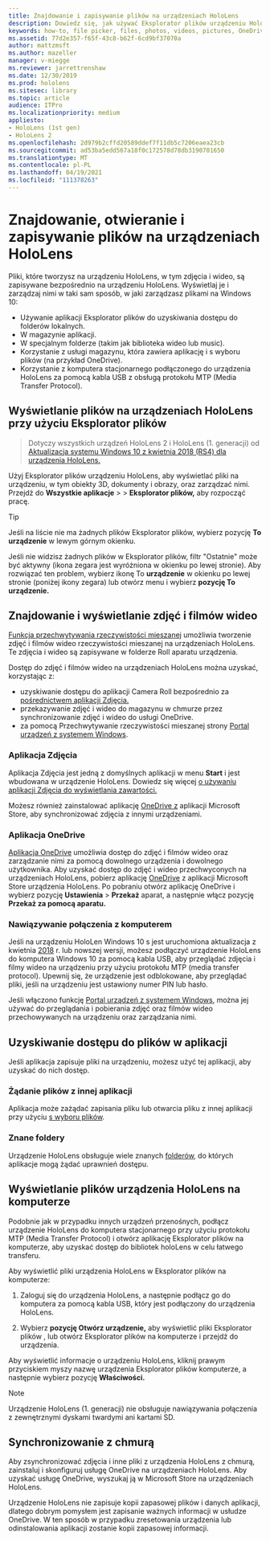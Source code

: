 ```yaml
---
title: Znajdowanie i zapisywanie plików na urządzeniach HoloLens
description: Dowiedz się, jak używać Eksplorator plików urządzeniu HoloLens do otwierania i wyświetlania plików na urządzeniu rzeczywistości mieszanej oraz zarządzania nimi.
keywords: how-to, file picker, files, photos, videos, pictures, OneDrive, storage, file explorer, hololens
ms.assetid: 77d2e357-f65f-43c8-b62f-6cd9bf37070a
author: mattzmsft
ms.author: mazeller
manager: v-miegge
ms.reviewer: jarrettrenshaw
ms.date: 12/30/2019
ms.prod: hololens
ms.sitesec: library
ms.topic: article
audience: ITPro
ms.localizationpriority: medium
appliesto:
- HoloLens (1st gen)
- HoloLens 2
ms.openlocfilehash: 2d979b2cffd20589ddef7f11db5c7206eaea23cb
ms.sourcegitcommit: ad53ba5edd567a18f0c172578d78db3190701650
ms.translationtype: MT
ms.contentlocale: pl-PL
ms.lasthandoff: 04/19/2021
ms.locfileid: "111378263"
---
```

# <a name="find-open-and-save-files-on-hololens"></a>Znajdowanie, otwieranie i zapisywanie plików na urządzeniach HoloLens

Pliki, które tworzysz na urządzeniu HoloLens, w tym zdjęcia i wideo, są zapisywane bezpośrednio na urządzeniu HoloLens. Wyświetlaj je i zarządzaj nimi w taki sam sposób, w jaki zarządzasz plikami na Windows 10:

- Używanie aplikacji Eksplorator plików do uzyskiwania dostępu do folderów lokalnych.
- W magazynie aplikacji.
- W specjalnym folderze (takim jak biblioteka wideo lub music).
- Korzystanie z usługi magazynu, która zawiera aplikację i s wyboru plików (na przykład OneDrive).
- Korzystanie z komputera stacjonarnego podłączonego do urządzenia HoloLens za pomocą kabla USB z obsługą protokołu MTP (Media Transfer Protocol).

## <a name="view-files-on-hololens-using-file-explorer"></a>Wyświetlanie plików na urządzeniach HoloLens przy użyciu Eksplorator plików

> Dotyczy wszystkich urządzeń HoloLens 2 i HoloLens (1. generacji) od [Aktualizacja systemu Windows 10 z kwietnia 2018 (RS4) dla urządzenia HoloLens.](https://docs.microsoft.com/windows/mixed-reality/release-notes-april-2018)

Użyj Eksplorator plików urządzeniu HoloLens, aby wyświetlać pliki na urządzeniu, w tym obiekty 3D, dokumenty i obrazy, oraz zarządzać nimi. Przejdź do **Wszystkie aplikacje**   >     >  **Eksplorator plików,** aby rozpocząć pracę.

> [!TIP]
> Jeśli na liście nie ma żadnych plików Eksplorator plików, wybierz pozycję **To urządzenie** w lewym górnym okienku.

Jeśli nie widzisz żadnych plików w Eksplorator plików, filtr "Ostatnie" może być aktywny (ikona zegara jest wyróżniona w okienku po lewej stronie). Aby rozwiązać ten problem, wybierz ikonę To **urządzenie** w okienku po lewej stronie (poniżej ikony zegara) lub otwórz menu i wybierz **pozycję To urządzenie.**

## <a name="find-and-view-your-photos-and-videos"></a>Znajdowanie i wyświetlanie zdjęć i filmów wideo

[Funkcja przechwytywania rzeczywistości mieszanej](holographic-photos-and-videos.md) umożliwia tworzenie zdjęć i filmów wideo rzeczywistości mieszanej na urządzeniach HoloLens.  Te zdjęcia i wideo są zapisywane w folderze Roll aparatu urządzenia.

Dostęp do zdjęć i filmów wideo na urządzeniach HoloLens można uzyskać, korzystając z:

- uzyskiwanie dostępu do aplikacji Camera Roll bezpośrednio za [pośrednictwem aplikacji Zdjęcia.](holographic-photos-and-videos.md)
- przekazywanie zdjęć i wideo do magazynu w chmurze przez synchronizowanie zdjęć i wideo do usługi OneDrive.
- za pomocą Przechwytywanie rzeczywistości mieszanej strony [Portal urządzeń z systemem Windows](https://docs.microsoft.com/windows/mixed-reality/using-the-windows-device-portal#mixed-reality-capture).

### <a name="photos-app"></a>Aplikacja Zdjęcia

Aplikacja Zdjęcia jest jedną z domyślnych aplikacji w menu **Start** i jest wbudowana w urządzenie HoloLens. Dowiedz się więcej [o używaniu aplikacji Zdjęcia do wyświetlania zawartości.](holographic-photos-and-videos.md)

Możesz również zainstalować aplikację [OneDrive z](https://www.microsoft.com/p/onedrive/9wzdncrfj1p3) aplikacji Microsoft Store, aby synchronizować zdjęcia z innymi urządzeniami.

### <a name="onedrive-app"></a>Aplikacja OneDrive

[Aplikacja OneDrive](https://onedrive.live.com/) umożliwia dostęp do zdjęć i filmów wideo oraz zarządzanie nimi za pomocą dowolnego urządzenia i dowolnego użytkownika. Aby uzyskać dostęp do zdjęć i wideo przechwyconych na urządzeniach HoloLens, pobierz aplikację [OneDrive](https://www.microsoft.com/p/onedrive/9wzdncrfj1p3) z aplikacji Microsoft Store urządzenia HoloLens. Po pobraniu otwórz aplikację OneDrive i wybierz pozycję **Ustawienia**  >  **Przekaż** aparat, a następnie włącz pozycję **Przekaż za pomocą aparatu.**

### <a name="connect-to-a-pc"></a>Nawiązywanie połączenia z komputerem

Jeśli na urządzeniu HoloLen Windows 10 s jest uruchomiona aktualizacja z kwietnia [2018](https://docs.microsoft.com/windows/mixed-reality/release-notes-april-2018) r. lub nowszej wersji, możesz podłączyć urządzenie HoloLens do komputera Windows 10 za pomocą kabla USB, aby przeglądać zdjęcia i filmy wideo na urządzeniu przy użyciu protokołu MTP (media transfer protocol). Upewnij się, że urządzenie jest odblokowane, aby przeglądać pliki, jeśli na urządzeniu jest ustawiony numer PIN lub hasło.  

Jeśli włączono funkcję [Portal urządzeń z systemem Windows](https://docs.microsoft.com/windows/mixed-reality/using-the-windows-device-portal), można jej używać do przeglądania i pobierania zdjęć oraz filmów wideo przechowywanych na urządzeniu oraz zarządzania nimi.

## <a name="access-files-within-an-app"></a>Uzyskiwanie dostępu do plików w aplikacji

Jeśli aplikacja zapisuje pliki na urządzeniu, możesz użyć tej aplikacji, aby uzyskać do nich dostęp.

### <a name="requesting-files-from-another-app"></a>Żądanie plików z innej aplikacji

Aplikacja może zażądać zapisania pliku lub otwarcia pliku z innej aplikacji przy użyciu [s wyboru plików](https://docs.microsoft.com/windows/mixed-reality/app-model#file-pickers).

### <a name="known-folders"></a>Znane foldery

Urządzenie HoloLens obsługuje wiele znanych [folderów,](https://docs.microsoft.com/windows/mixed-reality/app-model#known-folders) do których aplikacje mogą żądać uprawnień dostępu.

## <a name="view-hololens-files-on-your-pc"></a>Wyświetlanie plików urządzenia HoloLens na komputerze

Podobnie jak w przypadku innych urządzeń przenośnych, podłącz urządzenie HoloLens do komputera stacjonarnego przy użyciu protokołu MTP (Media Transfer Protocol) i otwórz aplikację Eksplorator plików na komputerze, aby uzyskać dostęp do bibliotek holoLens w celu łatwego transferu.

Aby wyświetlić pliki urządzenia HoloLens w Eksplorator plików na komputerze:

1. Zaloguj się do urządzenia HoloLens, a następnie podłącz go do komputera za pomocą kabla USB, który jest podłączony do urządzenia HoloLens.

1. Wybierz **pozycję Otwórz urządzenie,** aby wyświetlić pliki Eksplorator plików , lub otwórz Eksplorator plików na komputerze i przejdź do urządzenia.

Aby wyświetlić informacje o urządzeniu HoloLens, kliknij prawym przyciskiem myszy nazwę urządzenia Eksplorator plików komputerze, a następnie wybierz pozycję **Właściwości.**

> [!NOTE]
> Urządzenie HoloLens (1. generacji) nie obsługuje nawiązywania połączenia z zewnętrznymi dyskami twardymi ani kartami SD.

## <a name="sync-to-the-cloud"></a>Synchronizowanie z chmurą

Aby zsynchronizować zdjęcia i inne pliki z urządzenia HoloLens z chmurą, zainstaluj i skonfiguruj usługę OneDrive na urządzeniach HoloLens. Aby uzyskać usługę OneDrive, wyszukaj ją w Microsoft Store na urządzeniach HoloLens.

Urządzenie HoloLens nie zapisuje kopii zapasowej plików i danych aplikacji, dlatego dobrym pomysłem jest zapisanie ważnych informacji w usłudze OneDrive. W ten sposób w przypadku zresetowania urządzenia lub odinstalowania aplikacji zostanie kopii zapasowej informacji.
